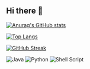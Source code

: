 ## Hi there 👋

[![Anurag's GitHub stats](https://github-readme-stats.vercel.app/api?username=suhan-paradkar)](https://github.com/anuraghazra/github-readme-stats)

[![Top Langs](https://github-readme-stats.vercel.app/api/top-langs/?username=suhan-paradkar&layout=compact)](https://github.com/anuraghazra/github-readme-stats)

[![GitHub Streak](https://github-readme-streak-stats.herokuapp.com/?user=suhan-paradkar&theme=high-contrast)](https://git.io/streak-stats)

![Java](https://img.shields.io/badge/java-%23ED8B00.svg?style=for-the-badge&logo=java&logoColor=white) ![Python](https://img.shields.io/badge/python-3670A0?style=for-the-badge&logo=python&logoColor=ffdd54) ![Shell Script](https://img.shields.io/badge/shell_script-%23121011.svg?style=for-the-badge&logo=gnu-bash&logoColor=white)
